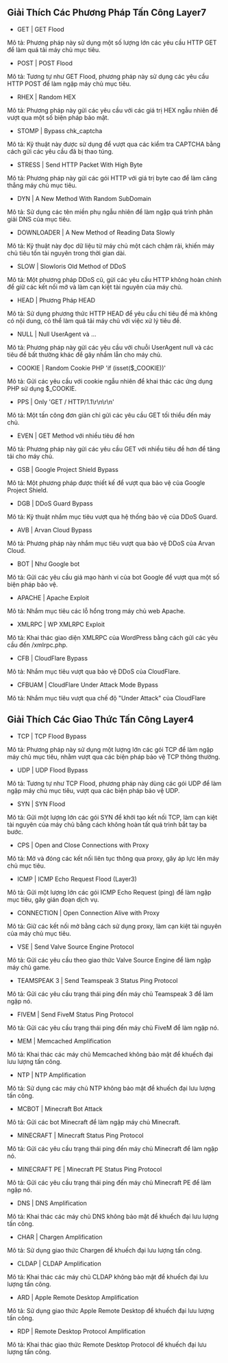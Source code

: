 ## Giải Thích Các Phương Pháp Tấn Công Layer7

  + GET | GET Flood

Mô tả: Phương pháp này sử dụng một số lượng lớn các yêu cầu HTTP GET để làm quá tải máy chủ mục tiêu.

  + POST | POST Flood

Mô tả: Tương tự như GET Flood, phương pháp này sử dụng các yêu cầu HTTP POST để làm ngập máy chủ mục tiêu.

  + RHEX | Random HEX

Mô tả: Phương pháp này gửi các yêu cầu với các giá trị HEX ngẫu nhiên để vượt qua một số biện pháp bảo mật.

  + STOMP | Bypass chk_captcha

Mô tả: Kỹ thuật này được sử dụng để vượt qua các kiểm tra CAPTCHA bằng cách gửi các yêu cầu đã bị thao túng.

  + STRESS | Send HTTP Packet With High Byte

Mô tả: Phương pháp này gửi các gói HTTP với giá trị byte cao để làm căng thẳng máy chủ mục tiêu.

  + DYN | A New Method With Random SubDomain

Mô tả: Sử dụng các tên miền phụ ngẫu nhiên để làm ngập quá trình phân giải DNS của mục tiêu.

  + DOWNLOADER | A New Method of Reading Data Slowly

Mô tả: Kỹ thuật này đọc dữ liệu từ máy chủ một cách chậm rãi, khiến máy chủ tiêu tốn tài nguyên trong thời gian dài.

  + SLOW | Slowloris Old Method of DDoS

Mô tả: Một phương pháp DDoS cũ, gửi các yêu cầu HTTP không hoàn chỉnh để giữ các kết nối mở và làm cạn kiệt tài nguyên của máy chủ.

  + HEAD | Phương Pháp HEAD

Mô tả: Sử dụng phương thức HTTP HEAD để yêu cầu chỉ tiêu đề mà không có nội dung, có thể làm quá tải máy chủ với việc xử lý tiêu đề.

  + NULL | Null UserAgent và ...

Mô tả: Phương pháp này gửi các yêu cầu với chuỗi UserAgent null và các tiêu đề bất thường khác để gây nhầm lẫn cho máy chủ.

  + COOKIE | Random Cookie PHP 'if (isset($_COOKIE))'

Mô tả: Gửi các yêu cầu với cookie ngẫu nhiên để khai thác các ứng dụng PHP sử dụng $_COOKIE.

  + PPS | Only 'GET / HTTP/1.1\r\n\r\n'

Mô tả: Một tấn công đơn giản chỉ gửi các yêu cầu GET tối thiểu đến máy chủ.

  + EVEN | GET Method với nhiều tiêu đề hơn

Mô tả: Phương pháp này gửi các yêu cầu GET với nhiều tiêu đề hơn để tăng tải cho máy chủ.

  + GSB | Google Project Shield Bypass

Mô tả: Một phương pháp được thiết kế để vượt qua bảo vệ của Google Project Shield.

  + DGB | DDoS Guard Bypass

Mô tả: Kỹ thuật nhắm mục tiêu vượt qua hệ thống bảo vệ của DDoS Guard.

  + AVB | Arvan Cloud Bypass

Mô tả: Phương pháp này nhắm mục tiêu vượt qua bảo vệ DDoS của Arvan Cloud.

  + BOT | Như Google bot

Mô tả: Gửi các yêu cầu giả mạo hành vi của bot Google để vượt qua một số biện pháp bảo vệ.

  + APACHE | Apache Exploit

Mô tả: Nhắm mục tiêu các lỗ hổng trong máy chủ web Apache.

  + XMLRPC | WP XMLRPC Exploit

Mô tả: Khai thác giao diện XMLRPC của WordPress bằng cách gửi các yêu cầu đến /xmlrpc.php.

  + CFB | CloudFlare Bypass

Mô tả: Nhắm mục tiêu vượt qua bảo vệ DDoS của CloudFlare.

  + CFBUAM | CloudFlare Under Attack Mode Bypass

Mô tả: Nhắm mục tiêu vượt qua chế độ "Under Attack" của CloudFlare

## Giải Thích Các Giao Thức Tấn Công Layer4

  + TCP | TCP Flood Bypass

Mô tả: Phương pháp này sử dụng một lượng lớn các gói TCP để làm ngập máy chủ mục tiêu, nhằm vượt qua các biện pháp bảo vệ TCP thông thường.

  + UDP | UDP Flood Bypass

Mô tả: Tương tự như TCP Flood, phương pháp này dùng các gói UDP để làm ngập máy chủ mục tiêu, vượt qua các biện pháp bảo vệ UDP.

  + SYN | SYN Flood

Mô tả: Gửi một lượng lớn các gói SYN để khởi tạo kết nối TCP, làm cạn kiệt tài nguyên của máy chủ bằng cách không hoàn tất quá trình bắt tay ba bước.

  + CPS | Open and Close Connections with Proxy

Mô tả: Mở và đóng các kết nối liên tục thông qua proxy, gây áp lực lên máy chủ mục tiêu.

  + ICMP | ICMP Echo Request Flood (Layer3)

Mô tả: Gửi một lượng lớn các gói ICMP Echo Request (ping) để làm ngập mục tiêu, gây gián đoạn dịch vụ.

  + CONNECTION | Open Connection Alive with Proxy

Mô tả: Giữ các kết nối mở bằng cách sử dụng proxy, làm cạn kiệt tài nguyên của máy chủ mục tiêu.

  + VSE | Send Valve Source Engine Protocol

Mô tả: Gửi các yêu cầu theo giao thức Valve Source Engine để làm ngập máy chủ game.

  + TEAMSPEAK 3 | Send Teamspeak 3 Status Ping Protocol

Mô tả: Gửi các yêu cầu trạng thái ping đến máy chủ Teamspeak 3 để làm ngập nó.

  + FIVEM | Send FiveM Status Ping Protocol

Mô tả: Gửi các yêu cầu trạng thái ping đến máy chủ FiveM để làm ngập nó.

  + MEM | Memcached Amplification

Mô tả: Khai thác các máy chủ Memcached không bảo mật để khuếch đại lưu lượng tấn công.

  + NTP | NTP Amplification

Mô tả: Sử dụng các máy chủ NTP không bảo mật để khuếch đại lưu lượng tấn công.

  + MCBOT | Minecraft Bot Attack

Mô tả: Gửi các bot Minecraft để làm ngập máy chủ Minecraft.

  + MINECRAFT | Minecraft Status Ping Protocol

Mô tả: Gửi các yêu cầu trạng thái ping đến máy chủ Minecraft để làm ngập nó.

  + MINECRAFT PE | Minecraft PE Status Ping Protocol

Mô tả: Gửi các yêu cầu trạng thái ping đến máy chủ Minecraft PE để làm ngập nó.

  + DNS | DNS Amplification

Mô tả: Khai thác các máy chủ DNS không bảo mật để khuếch đại lưu lượng tấn công.

  + CHAR | Chargen Amplification

Mô tả: Sử dụng giao thức Chargen để khuếch đại lưu lượng tấn công.

  + CLDAP | CLDAP Amplification

Mô tả: Khai thác các máy chủ CLDAP không bảo mật để khuếch đại lưu lượng tấn công.

  + ARD | Apple Remote Desktop Amplification

Mô tả: Sử dụng giao thức Apple Remote Desktop để khuếch đại lưu lượng tấn công.

  + RDP | Remote Desktop Protocol Amplification

Mô tả: Khai thác giao thức Remote Desktop Protocol để khuếch đại lưu lượng tấn công.
